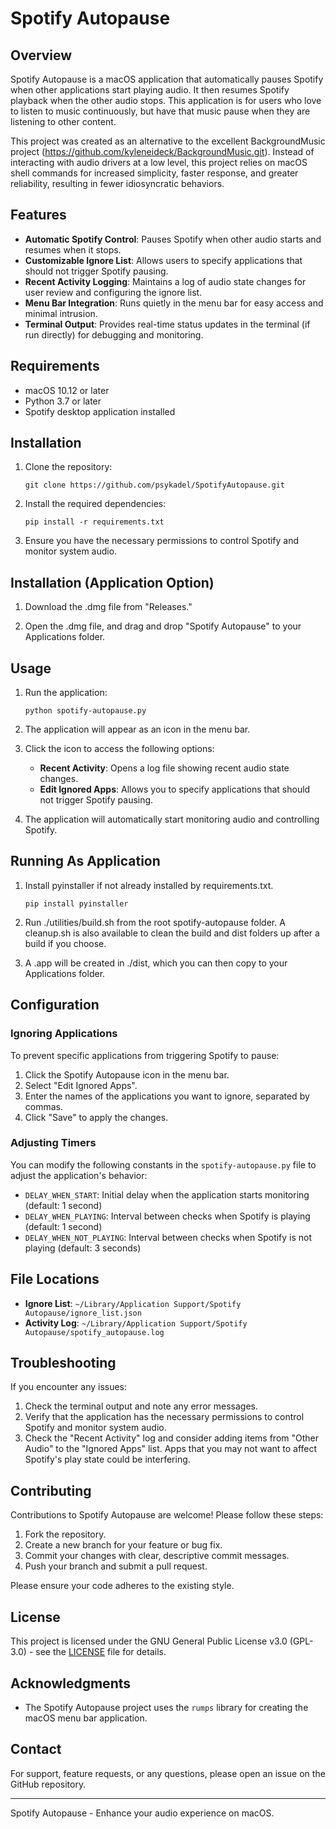 # Spotify Autopause

## Overview

Spotify Autopause is a macOS application that automatically pauses Spotify when other applications start playing audio. It then resumes Spotify playback when the other audio stops. This application is for users who love to listen to music continuously, but have that music pause when they are listening to other content.

This project was created as an alternative to the excellent BackgroundMusic project (https://github.com/kyleneideck/BackgroundMusic.git). Instead of interacting with audio drivers at a low level, this project relies on macOS shell commands for increased simplicity, faster response, and greater reliability, resulting in fewer idiosyncratic behaviors.

## Features

- **Automatic Spotify Control**: Pauses Spotify when other audio starts and resumes when it stops.
- **Customizable Ignore List**: Allows users to specify applications that should not trigger Spotify pausing.
- **Recent Activity Logging**: Maintains a log of audio state changes for user review and configuring the ignore list.
- **Menu Bar Integration**: Runs quietly in the menu bar for easy access and minimal intrusion.
- **Terminal Output**: Provides real-time status updates in the terminal (if run directly) for debugging and monitoring.

## Requirements

- macOS 10.12 or later
- Python 3.7 or later
- Spotify desktop application installed

## Installation

1. Clone the repository:
   ```
   git clone https://github.com/psykadel/SpotifyAutopause.git
   ```

2. Install the required dependencies:
   ```
   pip install -r requirements.txt
   ```

3. Ensure you have the necessary permissions to control Spotify and monitor system audio.

## Installation (Application Option)

1. Download the .dmg file from "Releases."

2. Open the .dmg file, and drag and drop "Spotify Autopause" to your Applications folder.

## Usage

1. Run the application:
   ```
   python spotify-autopause.py
   ```

2. The application will appear as an icon in the menu bar.

3. Click the icon to access the following options:
   - **Recent Activity**: Opens a log file showing recent audio state changes.
   - **Edit Ignored Apps**: Allows you to specify applications that should not trigger Spotify pausing.

4. The application will automatically start monitoring audio and controlling Spotify.

## Running As Application

1. Install pyinstaller if not already installed by requirements.txt.
   ```
   pip install pyinstaller
   ```

2. Run ./utilities/build.sh from the root spotify-autopause folder.  A cleanup.sh is also available to clean the build and dist folders up after a build if you choose.

3. A .app will be created in ./dist, which you can then copy to your Applications folder.

## Configuration

### Ignoring Applications

To prevent specific applications from triggering Spotify to pause:

1. Click the Spotify Autopause icon in the menu bar.
2. Select "Edit Ignored Apps".
3. Enter the names of the applications you want to ignore, separated by commas.
4. Click "Save" to apply the changes.

### Adjusting Timers

You can modify the following constants in the `spotify-autopause.py` file to adjust the application's behavior:

- `DELAY_WHEN_START`: Initial delay when the application starts monitoring (default: 1 second)
- `DELAY_WHEN_PLAYING`: Interval between checks when Spotify is playing (default: 1 second)
- `DELAY_WHEN_NOT_PLAYING`: Interval between checks when Spotify is not playing (default: 3 seconds)

## File Locations

- **Ignore List**: `~/Library/Application Support/Spotify Autopause/ignore_list.json`
- **Activity Log**: `~/Library/Application Support/Spotify Autopause/spotify_autopause.log`

## Troubleshooting

If you encounter any issues:

1. Check the terminal output and note any error messages.
2. Verify that the application has the necessary permissions to control Spotify and monitor system audio.
3. Check the "Recent Activity" log and consider adding items from "Other Audio" to the "Ignored Apps" list. Apps that you may not want to affect Spotify's play state could be interfering.

## Contributing

Contributions to Spotify Autopause are welcome! Please follow these steps:

1. Fork the repository.
2. Create a new branch for your feature or bug fix.
3. Commit your changes with clear, descriptive commit messages.
4. Push your branch and submit a pull request.

Please ensure your code adheres to the existing style.

## License

This project is licensed under the GNU General Public License v3.0 (GPL-3.0) - see the [LICENSE](LICENSE) file for details.

## Acknowledgments

- The Spotify Autopause project uses the `rumps` library for creating the macOS menu bar application.

## Contact

For support, feature requests, or any questions, please open an issue on the GitHub repository.

---

Spotify Autopause - Enhance your audio experience on macOS.